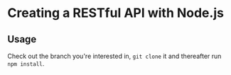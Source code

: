 # Creating a RESTful API with Node.js
## Usage
Check out the branch you're interested in, ```git clone``` it and thereafter run ```npm install```.
